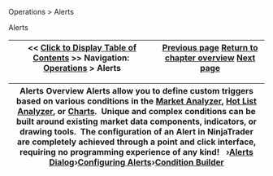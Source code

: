 ﻿


Operations \> Alerts






















Alerts







| \<\< [Click to Display Table of Contents](alerts.md) \>\> **Navigation:**     [Operations](operations.md) \> Alerts | [Previous page](auto_close_position.md) [Return to chapter overview](operations.md) [Next page](using_alerts.md) |
| --- | --- |













| Alerts Overview Alerts allow you to define custom triggers based on various conditions in the [Market Analyzer](market_analyzer.md), [Hot List Analyzer](hot_list_analyzer.md), or [Charts](chart.md).  Unique and complex conditions can be built around existing market data components, indicators, or drawing tools.  The configuration of an Alert in NinjaTrader are completely achieved through a point and click interface, requiring no programming experience of any kind!   ›[Alerts Dialog](alerts_dialog.md)›[Configuring Alerts](configuring_alerts.md)›[Condition Builder](condition_builder.md) |
| --- |



## 


 


 


 


 








